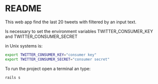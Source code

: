 # README

This web app find the last 20 tweets with filtered by an input text.

Is necessary to set the environment variables TWITTER_CONSUMER_KEY and TWITTER_CONSUMER_SECRET

in Unix systems is:

```bash
export TWITTER_CONSUMER_KEY="consumer key"
export TWITTER_CONSUMER_SECRET="consumer secret"
```

To run the project open a terminal an type:

```bash
rails s
```